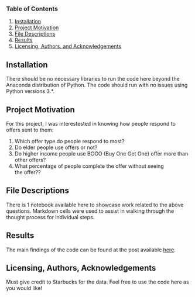 ### Table of Contents

1. [Installation](#installation)
2. [Project Motivation](#motivation)
3. [File Descriptions](#files)
4. [Results](#results)
5. [Licensing, Authors, and Acknowledgements](#licensing)

## Installation <a name="installation"></a>

There should be no necessary libraries to run the code here beyond the Anaconda distribution of Python.  The code should run with no issues using Python versions 3.*.

## Project Motivation<a name="motivation"></a>

For this project, I was interestested in knowing how people respond to offers sent to them:

1. Which offer type do people respond to most?
2. Do elder people use offers or not?
3. Do higher income people use BOGO (Buy One Get One) offer more than other offers?
4. What percentage of people complete the offer without seeing the offer??


## File Descriptions <a name="files"></a>

There is 1 notebook available here to showcase work related to the above questions. Markdown cells were used to assist in walking through the thought process for individual steps.

## Results<a name="results"></a>

The main findings of the code can be found at the post available [here](https://medium.com/@vishalmadheshia).

## Licensing, Authors, Acknowledgements<a name="licensing"></a>

Must give credit to Starbucks for the data. Feel free to use the code here as you would like! 
